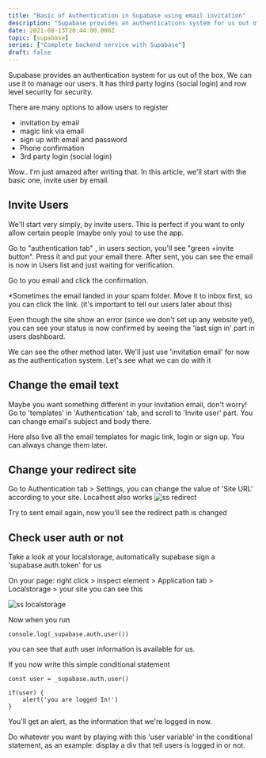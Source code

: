 ```yaml
---
title: "Basic of Authentication in Supabase using email invitation"
description: "Supabase provides an authentications system for us out of the box. We can use it as user management. It has third party logins (social login) and row level security for security. We'll take a look of example using simple email invitation"
date: 2021-08-13T20:44:00.000Z
topic: [supabase]
series: ["Complete backend service with Supabase"]
draft: false
---
```

Supabase provides an authentication system for us out of the box. We can use it to manage our users. It has third party logins (social login) and row level security for security.

There are many options to allow users to register

- invitation by email
- magic link via email
- sign up with email and password
- Phone confirmation
- 3rd party login (social login)

Wow.. I'm just amazed after writing that. In this article, we'll start with the basic one, invite user by email.

## Invite Users
We'll start very simply, by invite users. This is perfect if you want to only allow certain people (maybe only you) to use the app.

Go to "authentication tab" , in users section, you'll see "green +invite button". Press it and put your email there. After sent, you can see the email is now in Users list and just waiting for verification.

Go to you email and click the confirmation.

*Sometimes the email landed in your spam folder. Move it to inbox first, so you can click the link. (it's important to tell our users later about this)

Even though the site show an error (since we don't set up any website yet), you can see your status is now confirmed by seeing the 'last sign in' part in users dashboard.

We can see the other method later. We'll just use 'invitation email' for now as the authentication system. Let's see what we can do with it

## Change the email text
Maybe you want something different in your invitation email, don't worry! Go to 'templates' in 'Authentication' tab, and scroll to 'Invite user' part. You can change email's subject and body there.

Here also live all the email templates for magic link, login or sign up. You can always change them later.

## Change your redirect site

Go to Authentication tab > Settings,
you can change the value of 'Site URL' according to your site. Localhost also works
![ss redirect](https://i.ibb.co/m4mDDJ6/Screen-Shot-2021-08-11-at-6-57-42-AM.png) 

Try to sent email again, now you'll see the redirect path is changed

## Check user auth or not

Take a look at your localstorage, automatically supabase sign a 'supabase.auth.token' for us

On your page: right click > inspect element > Application tab > Localstorage > your site
you can see this

![ss localstorage](https://i.ibb.co/6Zr6jn8/Screen-Shot-2021-08-11-at-7-12-15-AM.png) 

Now when you run 
```
console.log(_supabase.auth.user())
```
you can see that auth user information is available for us.

If you now write this simple conditional statement
```
const user = _supabase.auth.user()

if(user) {
    alert('you are logged In!')
}
```
You'll get an alert, as the information that we're logged in now.

Do whatever you want by playing with this 'user variable' in the conditional statement, as an example: display a div that tell users is logged in or not.




